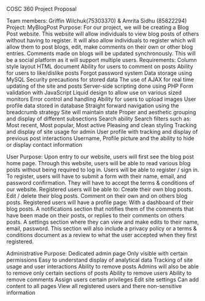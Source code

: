 COSC 360 Project Proposal

Team members: Griffin Wilchuk(75303370) & Amrita Sidhu (85822294)
Project: MyBlogPost
Purpose: For our project, we will be creating a Blog Post website. This website will allow individuals to view blog posts of others without having to register. It will also allow individuals to register which will allow them to post blogs, edit, make comments on their own or other blog entries. Comments made on blogs will be updated synchronously. This will be a social platform as it will support multiple users. 
Requirements: 
Column style layout HTML document
Ability for users to comment on posts
Ability for users to like/dislike posts
Forgot password system
Data storage using MySQL
Security precautions for stored data
The use of AJAX for real time updating of the site and posts
Server-side scripting done using PHP
Form validation with JavaScript
Liquid design to allow use on various sized monitors
Error control and handling
Ability for users to upload images 
User profile data stored in database
Straight forward navigation using the breadcrumb strategy
Site will maintain state
Proper and aesthetic grouping and display of different subsections
Search ability 
Search filters such as: Most recent, Most popular, Most active
Pleasing and clean styling 
Tracking and display of site usage for admin
User profile with tracking and display of previous post interactions
Username, Profile picture and the ability to hide or display contact information


User Purpose:
Upon entry to our website, users will first see the blog post home page.
Through this website, users will be able to read various blog posts without being required to log in. 
Users will be able to register / sign in. 
To register, users will have to submit a form with their name, email, and password confirmation. They will have to accept the terms & conditions of our website. 
Registered users will be able to:
Create their own blog posts.
Edit / delete their blog posts.
Comment on their own and on others blog posts.
Registered users will have a profile page:
With a dashboard of their blog posts. 
A notifications section that notifies them of the comments that have been made on their posts, or replies to their comments on others posts. 
A settings section where they can view and make edits to their name, email, password. 
This section will also include a privacy policy or a terms & conditions document as a review to what the user accepted when they first registered.


Administrative Purpose:
Dedicated admin page
Only visible with certain permissions
Easy to understand display of analytical data
Tracking of site usage and user interactions
Ability to remove posts
Admins will also be able to remove only certain sections of posts
Ability to remove users
Ability to remove comments
Assign users certain privileges
Edit site settings
Can add content to all pages
View all registered users and there non-sensitive information


     

